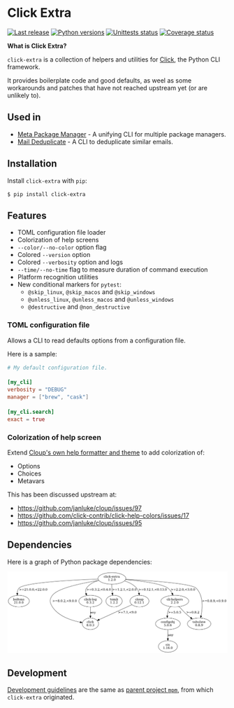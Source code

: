 # Click Extra

[![Last release](https://img.shields.io/pypi/v/click-extra.svg)](https://pypi.python.org/pypi/click-extra)
[![Python versions](https://img.shields.io/pypi/pyversions/click-extra.svg)](https://pypi.python.org/pypi/click-extra)
[![Unittests status](https://github.com/kdeldycke/click-extra/actions/workflows/tests.yaml/badge.svg?branch=main)](https://github.com/kdeldycke/click-extra/actions/workflows/tests.yaml?query=branch%3Amain)
[![Coverage status](https://codecov.io/gh/kdeldycke/click-extra/branch/main/graph/badge.svg)](https://codecov.io/gh/kdeldycke/click-extra/branch/main)

**What is Click Extra?**

`click-extra` is a collection of helpers and utilities for
[Click](https://click.palletsprojects.com), the Python CLI framework.

It provides boilerplate code and good defaults, as weel as some workarounds
and patches that have not reached upstream yet (or are unlikely to).

## Used in

- [Meta Package Manager](https://github.com/kdeldycke/meta-package-manager#readme) - A unifying CLI for multiple package managers.
- [Mail Deduplicate](https://github.com/kdeldycke/mail-deduplicate#readme) - A CLI to deduplicate similar emails.

## Installation

Install `click-extra` with `pip`:

```shell-session
$ pip install click-extra
```

## Features

- TOML configuration file loader
- Colorization of help screens
- ``--color/--no-color`` option flag
- Colored ``--version`` option
- Colored ``--verbosity`` option and logs
- ``--time/--no-time`` flag to measure duration of command execution
- Platform recognition utilities
- New conditional markers for `pytest`:
    - `@skip_linux`, `@skip_macos` and `@skip_windows`
    - `@unless_linux`, `@unless_macos` and `@unless_windows`
    - `@destructive` and `@non_destructive`

### TOML configuration file

Allows a CLI to read defaults options from a configuration file.

Here is a sample:

``` toml
# My default configuration file.

[my_cli]
verbosity = "DEBUG"
manager = ["brew", "cask"]

[my_cli.search]
exact = true
```

### Colorization of help screen

Extend [Cloup's own help formatter and theme](https://cloup.readthedocs.io/en/stable/pages/formatting.html#help-formatting-and-themes) to add colorization of:
- Options
- Choices
- Metavars

This has been discussed upstream at:
- https://github.com/janluke/cloup/issues/97
- https://github.com/click-contrib/click-help-colors/issues/17
- https://github.com/janluke/cloup/issues/95

## Dependencies

Here is a graph of Python package dependencies:

![click-extra dependency graph](https://github.com/kdeldycke/click-extra/raw/main/dependencies.png)

## Development

[Development guidelines](https://kdeldycke.github.io/meta-package-manager/development.html)
are the same as
[parent project `mpm`](https://github.com/kdeldycke/meta-package-manager), from
which `click-extra` originated.
